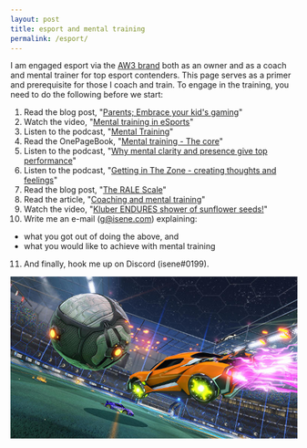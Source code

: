 ```yaml
---
layout: post
title: esport and mental training
permalink: /esport/
---
```

I am engaged esport via the [AW3 brand](https://aw3.no) both as an owner and
as a coach and mental trainer for top esport contenders. This page serves as a
primer and prerequisite for those I coach and train. To engage in the
training, you need to do the following before we start:

1. Read the blog post, "[Parents; Embrace your kid's gaming](https://isene.org/2019/11/Esport.html)"
2. Watch the video, "[Mental training in eSports](https://isene.org/2020/04/eSports.html)"
3. Listen to the podcast, "[Mental Training](https://isene.org/2018/11/Podcast-MentalTraining.html)"
4. Read the OnePageBook, "[Mental training - The core](https://isene.org/onepagebooks/#1pb-2-mental-training---the-core)"
5. Listen to the podcast, "[Why mental clarity and presence give top performance](https://isene.org/2021/02/Podcast-TopPerformance.html)"
6. Listen to the podcast, "[Getting in The Zone - creating thoughts and feelings](https://isene.org/2021/05/Podcast-TheZone.html)"
7. Read the blog post, "[The RALE Scale](https://isene.org/2020/03/RALE.html)"
8. Read the article, "[Coaching and mental training](https://www.dropbox.com/s/v34py48xp9nlcu1/coaching.pdf?raw=1)"
9. Watch the video, "[Kluber ENDURES shower of sunflower seeds!](https://www.youtube.com/watch?v=65wdkNtSJeU)"
10. Write me an e-mail (g@isene.com) explaining:
* what you got out of doing the above, and 
* what you would like to achieve with mental training
11. And finally, hook me up on Discord (isene#0199).

<center><img src="/assets/posts/esport6.jpg" /></center>
